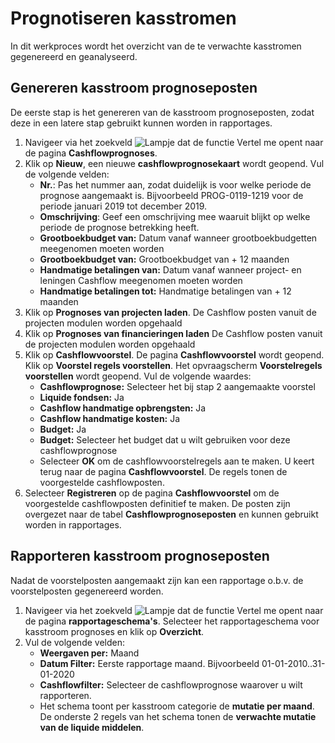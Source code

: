# Prognotiseren kasstromen

In dit werkproces wordt het overzicht van de te verwachte kasstromen gegenereerd en geanalyseerd.


## Genereren kasstroom prognoseposten

De eerste stap is het genereren van de kasstroom prognoseposten, zodat deze in een latere stap gebruikt kunnen worden in rapportages. 

1. Navigeer via het zoekveld ![Lampje dat de functie Vertel me opent](https://docs.microsoft.com/nl-NL/dynamics365/business-central/media/ui-search/search_small.png "Vertel me wat u wilt doen") naar de pagina **Cashflowprognoses**.
2. Klik op **Nieuw**, een nieuwe **cashflowprognosekaart** wordt geopend. Vul de volgende velden:
	- **Nr.**: Pas het nummer aan, zodat duidelijk is voor welke periode de prognose aangemaakt is. Bijvoorbeeld PROG-0119-1219 voor de periode januari 2019 tot december 2019.
	- **Omschrijving**: Geef een omschrijving mee waaruit blijkt op welke periode de prognose betrekking heeft.
	- **Grootboekbudget van:** Datum vanaf wanneer grootboekbudgetten meegenomen moeten worden
	- **Grootboekbudget van:** Grootboekbudget van + 12 maanden
	- **Handmatige betalingen van:** Datum vanaf wanneer project- en leningen Cashflow meegenomen moeten worden
	- **Handmatige betalingen tot:** Handmatige betalingen van + 12 maanden
3. Klik op **Prognoses van projecten laden**. De Cashflow posten vanuit de projecten modulen worden opgehaald
4.  Klik op **Prognoses van financieringen laden** De Cashflow posten vanuit de projecten modulen worden opgehaald
5. Klik op **Cashflowvoorstel**. De pagina **Cashflowvoorstel** wordt geopend. Klik op **Voorstel regels voorstellen**. Het opvraagscherm **Voorstelregels voorstellen** wordt geopend. Vul de volgende waardes:
	- **Cashflowprognose:** Selecteer het bij stap 2 aangemaakte voorstel
	- **Liquide fondsen:** Ja
	- **Cashflow handmatige opbrengsten:** Ja
	- **Cashflow handmatige kosten:** Ja
	- **Budget:** Ja
	- **Budget:** Selecteer het budget dat u wilt gebruiken voor deze cashflowprognose
	- Selecteer **OK** om de cashflowvoorstelregels aan te maken. U keert terug naar de pagina **Cashflowvoorstel**. De regels tonen de voorgestelde cashflowposten.
6. Selecteer **Registreren** op de pagina **Cashflowvoorstel** om de voorgestelde cashflowposten definitief te maken. De posten zijn overgezet naar de tabel **Cashflowprognoseposten** en kunnen gebruikt worden in rapportages.

## Rapporteren kasstroom prognoseposten

Nadat de voorstelposten aangemaakt zijn kan een rapportage o.b.v. de voorstelposten gegenereerd worden. 

1. Navigeer via het zoekveld ![Lampje dat de functie Vertel me opent](https://docs.microsoft.com/nl-NL/dynamics365/business-central/media/ui-search/search_small.png "Vertel me wat u wilt doen") naar de pagina **rapportageschema's**. Selecteer het rapportageschema voor kasstroom prognoses en klik op **Overzicht**. 
2. Vul de volgende velden:
	- **Weergaven per:** Maand
	- **Datum Filter:** Eerste rapportage maand. Bijvoorbeeld 01-01-2010..31-01-2020
	- **Cashflowfilter:** Selecteer de cashflowprognose waarover u wilt rapporteren.
	- Het schema toont per kasstroom categorie de **mutatie per maand**. De onderste 2 regels van het schema tonen de **verwachte mutatie van de liquide middelen**.
<!--stackedit_data:
eyJoaXN0b3J5IjpbLTUyMzM2MzM1NCwyMTI5MzU3OTgsMzY4MT
c0OTQ5XX0=
-->